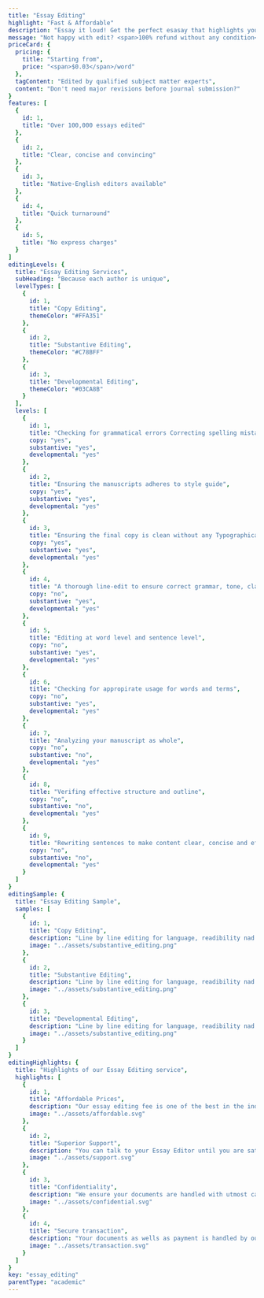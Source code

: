 ```yaml
---
title: "Essay Editing"
highlight: "Fast & Affordable"
description: "Essay it loud! Get the perfect esasay that highlights your strength and written to the point"
message: "Not happy with edit? <span>100% refund without any condition</span>"
priceCard: {
  pricing: {
    title: "Starting from",
    price: "<span>$0.03</span>/word"
  },
  tagContent: "Edited by qualified subject matter experts",
  content: "Don't need major revisions before journal submission?"
}
features: [
  {
    id: 1,
    title: "Over 100,000 essays edited"
  },
  {
    id: 2,
    title: "Clear, concise and convincing"
  },
  {
    id: 3,
    title: "Native-English editors available"
  },
  {
    id: 4,
    title: "Quick turnaround"
  },
  {
    id: 5,
    title: "No express charges"
  }
]
editingLevels: {
  title: "Essay Editing Services",
  subHeading: "Because each author is unique",
  levelTypes: [
    {
      id: 1,
      title: "Copy Editing",
      themeColor: "#FFA351"
    },
    {
      id: 2,
      title: "Substantive Editing",
      themeColor: "#C78BFF"
    },
    {
      id: 3,
      title: "Developmental Editing",
      themeColor: "#03CA8B"
    }
  ],
  levels: [
    {
      id: 1,
      title: "Checking for grammatical errors Correcting spelling mistakes",
      copy: "yes",
      substantive: "yes",
      developmental: "yes"
    },
    {
      id: 2,
      title: "Ensuring the manuscripts adheres to style guide",
      copy: "yes",
      substantive: "yes",
      developmental: "yes"
    },
    {
      id: 3,
      title: "Ensuring the final copy is clean without any Typographical or other errors",
      copy: "yes",
      substantive: "yes",
      developmental: "yes"
    },
    {
      id: 4,
      title: "A thorough line-edit to ensure correct grammar, tone, clarity and consistency",
      copy: "no",
      substantive: "yes",
      developmental: "yes"
    },
    {
      id: 5,
      title: "Editing at word level and sentence level",
      copy: "no",
      substantive: "yes",
      developmental: "yes"
    },
    {
      id: 6,
      title: "Checking for appropirate usage for words and terms",
      copy: "no",
      substantive: "yes",
      developmental: "yes"
    },
    {
      id: 7,
      title: "Analyzing your manuscript as whole",
      copy: "no",
      substantive: "no",
      developmental: "yes"
    },
    {
      id: 8,
      title: "Verifing effective structure and outline",
      copy: "no",
      substantive: "no",
      developmental: "yes"
    },
    {
      id: 9,
      title: "Rewriting sentences to make content clear, concise and effective",
      copy: "no",
      substantive: "no",
      developmental: "yes"
    }
  ]
}
editingSample: {
  title: "Essay Editing Sample",
  samples: [
    {
      id: 1,
      title: "Copy Editing",
      description: "Line by line editing for language, readibility nad technical learning improvement",
      image: "../assets/substantive_editing.png"
    },
    {
      id: 2,
      title: "Substantive Editing",
      description: "Line by line editing for language, readibility nad technical learning improvement",
      image: "../assets/substantive_editing.png"
    },
    {
      id: 3,
      title: "Developmental Editing",
      description: "Line by line editing for language, readibility nad technical learning improvement",
      image: "../assets/substantive_editing.png"
    }
  ]
}
editingHighlights: {
  title: "Highlights of our Essay Editing service",
  highlights: [
    {
      id: 1,
      title: "Affordable Prices",
      description: "Our essay editing fee is one of the best in the industry for the level of quality work we offer from our trusted PhD and native English editors.",
      image: "../assets/affordable.svg"
    },
    {
      id: 2,
      title: "Superior Support",
      description: "You can talk to your Essay Editor until you are satisfied with our editing service, get your queries answered via email or chat and send your essay after review from for further check.",
      image: "../assets/support.svg"
    },
    {
      id: 3,
      title: "Confidentiality",
      description: "We ensure your documents are handled with utmost care. We can sign NDA if necessary.",
      image: "../assets/confidential.svg"
    },
    {
      id: 4,
      title: "Secure transaction",
      description: "Your documents as wells as payment is handled by our secure website which has passed the best level of security testing in the industry.",
      image: "../assets/transaction.svg"
    }
  ]
}
key: "essay_editing"
parentType: "academic"
---
```

